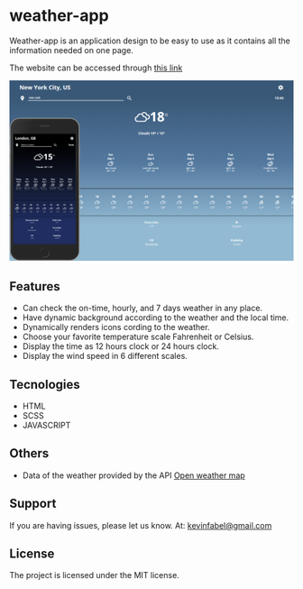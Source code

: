# weather-app

Weather-app is an application design to be easy to use as it contains all the information needed on one page.

The website can be accessed through [this link](https://weather-visualiser.netlify.app/)

![Weather-app screenshot](https://github.com/fuaberu/my-portfolio/blob/3485346a3dc38558c313d1d0d402c62e8ea0e32d/src/assets/weather.png)

Features
--------

- Can check the on-time, hourly, and 7 days weather in any place. 
- Have dynamic background according to the weather and the local time.
- Dynamically renders icons cording to the weather.
- Choose your favorite temperature scale Fahrenheit or Celsius.
- Display the time as 12 hours clock or 24 hours clock.
- Display the wind speed in 6 different scales.

Tecnologies
-------

- HTML
- SCSS
- JAVASCRIPT

Others
-------

- Data of the weather provided by the API [Open weather map](https://openweathermap.org/)

Support
-------

If you are having issues, please let us know.
At: kevinfabel@gmail.com

License
-------

The project is licensed under the MIT license.
